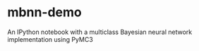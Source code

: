 # mbnn-demo
An IPython notebook with a multiclass Bayesian neural network implementation using PyMC3 
